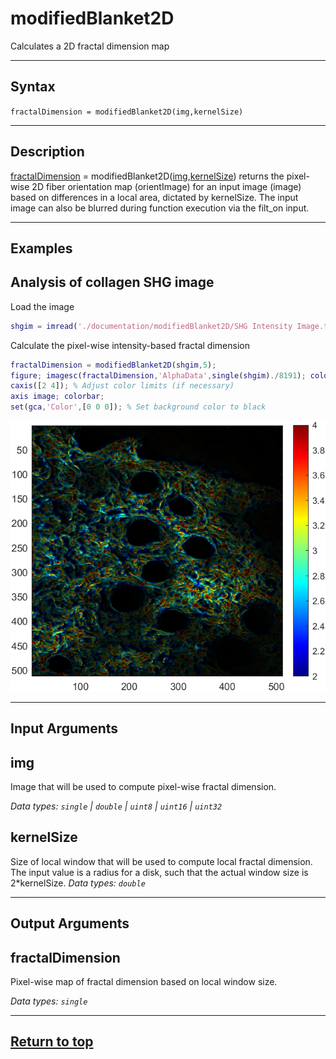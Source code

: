 # modifiedBlanket2D

Calculates a 2D fractal dimension map

---

## Syntax

`fractalDimension = modifiedBlanket2D(img,kernelSize)`

---

## Description

[fractalDimension](#fractaldimension) = modifiedBlanket2D([img](#img),[kernelSize](#kernelsize)) returns the pixel-wise 2D fiber orientation map (orientImage) for an input image (image) based on differences in a local area, dictated by kernelSize. The input image can also be blurred during function execution via the filt_on input.

---

## Examples

## **Analysis of collagen SHG image**

Load the image

```matlab
shgim = imread('./documentation/modifiedBlanket2D/SHG Intensity Image.tif');
```

Calculate the pixel-wise intensity-based fractal dimension

```matlab
fractalDimension = modifiedBlanket2D(shgim,5);
figure; imagesc(fractalDimension,'AlphaData',single(shgim)./8191); colormap jet;
caxis([2 4]); % Adjust color limits (if necessary)
axis image; colorbar;
set(gca,'Color',[0 0 0]); % Set background color to black
```

![figure_1_2](./documentation/modifiedBlanket2D/figure_1_2.png)

---

## Input Arguments

## img

Image that will be used to compute pixel-wise fractal dimension.

*Data types: `single` | `double` | `uint8` | `uint16` | `uint32`*

## kernelSize

Size of local window that will be used to compute local fractal dimension. The input value is a radius for a disk, such that the actual window size is 2*kernelSize.
*Data types: `double`*

---

## Output Arguments

## fractalDimension

Pixel-wise map of fractal dimension based on local window size.

*Data types: `single`*

---

## [Return to top](#modifiedblanket2d)
